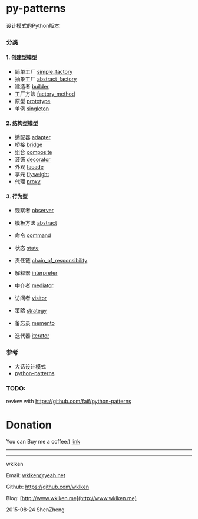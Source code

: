 py-patterns
===========================


设计模式的Python版本

### 分类

#### 1. 创建型模型

- 简单工厂 [simple_factory](https://github.com/wklken/py-patterns/blob/master/simple_factory.py)
- 抽象工厂 [abstract_factory](https://github.com/wklken/py-patterns/blob/master/abstract_factory.py)
- 建造者   [builder](https://github.com/wklken/py-patterns/blob/master/builder.py)
- 工厂方法 [factory_method](https://github.com/wklken/py-patterns/blob/master/factory_method.py)
- 原型     [prototype](https://github.com/wklken/py-patterns/blob/master/prototype.py)
- 单例     [singleton](https://github.com/wklken/py-patterns/blob/master/singleton.py)


#### 2. 结构型模型

- 适配器 [adapter](https://github.com/wklken/py-patterns/blob/master/adapter.py)
- 桥接   [bridge](https://github.com/wklken/py-patterns/blob/master/bridge.py)
- 组合   [composite](https://github.com/wklken/py-patterns/blob/master/composite.py)
- 装饰   [decorator](https://github.com/wklken/py-patterns/blob/master/decorator.py)
- 外观   [facade](https://github.com/wklken/py-patterns/blob/master/facade.py)
- 享元   [flyweight](https://github.com/wklken/py-patterns/blob/master/flyweight.py)
- 代理   [proxy](https://github.com/wklken/py-patterns/blob/master/proxy.py)

#### 3. 行为型

- 观察者   [observer](https://github.com/wklken/py-patterns/blob/master/observer.py)
- 模板方法 [abstract](https://github.com/wklken/py-patterns/blob/master/abstract.py)
- 命令     [command](https://github.com/wklken/py-patterns/blob/master/command.py)
- 状态     [state](https://github.com/wklken/py-patterns/blob/master/state.py)
- 责任链   [chain_of_responsibility](https://github.com/wklken/py-patterns/blob/master/chain_of_responsibility.py)

- 解释器   [interpreter](https://github.com/wklken/py-patterns/blob/master/interpreter.py)
- 中介者   [mediator](https://github.com/wklken/py-patterns/blob/master/mediator.py)
- 访问者   [visitor](https://github.com/wklken/py-patterns/blob/master/visitor.py)
- 策略     [strategy](https://github.com/wklken/py-patterns/blob/master/strategy.py)
- 备忘录   [memento](https://github.com/wklken/py-patterns/blob/master/memento.py)
- 迭代器   [iterator](https://github.com/wklken/py-patterns/blob/master/iterator.py)

### 参考

- 大话设计模式
- [python-patterns](https://github.com/faif/python-patterns)

### TODO:

review with https://github.com/faif/python-patterns


# Donation

You can Buy me a coffee:)  [link](http://www.wklken.me/pages/donation.html)


------------------------
------------------------

wklken

Email: wklken@yeah.net

Github: https://github.com/wklken

Blog: [http://www.wklken.me](http://www.wklken.me)

2015-08-24 ShenZheng
